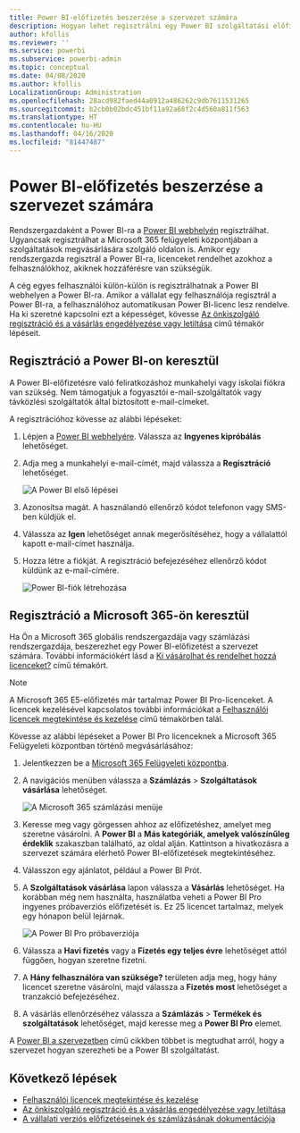 ```yaml
---
title: Power BI-előfizetés beszerzése a szervezet számára
description: Hogyan lehet regisztrálni egy Power BI szolgáltatási előfizetésre rendszergazdaként, és hogyan lehet licenceket tömegesen vásárolni.
author: kfollis
ms.reviewer: ''
ms.service: powerbi
ms.subservice: powerbi-admin
ms.topic: conceptual
ms.date: 04/08/2020
ms.author: kfollis
LocalizationGroup: Administration
ms.openlocfilehash: 28acd982faed44a0912a486262c9db7611531265
ms.sourcegitcommit: b2cb0b02bdc451bf11a92a68f2c4d560a811f563
ms.translationtype: HT
ms.contentlocale: hu-HU
ms.lasthandoff: 04/16/2020
ms.locfileid: "81447487"
---
```

# <a name="get-a-power-bi-subscription-for-your-organization"></a>Power BI-előfizetés beszerzése a szervezet számára

Rendszergazdaként a Power BI-ra a [Power BI webhelyén](https://powerbi.microsoft.com) regisztrálhat. Ugyancsak regisztrálhat a Microsoft 365 felügyeleti központjában a szolgáltatások megvásárlására szolgáló oldalon is. Amikor egy rendszergazda regisztrál a Power BI-ra, licenceket rendelhet azokhoz a felhasználókhoz, akiknek hozzáférésre van szükségük.

A cég egyes felhasználói külön-külön is regisztrálhatnak a Power BI webhelyen a Power BI-ra. Amikor a vállalat egy felhasználója regisztrál a Power BI-ra, a felhasználóhoz automatikusan Power BI-licenc lesz rendelve. Ha ki szeretné kapcsolni ezt a képességet, kövesse [Az önkiszolgáló regisztráció és a vásárlás engedélyezése vagy letiltása](service-admin-disable-self-service.md) című témakör lépéseit.

## <a name="sign-up-through-power-bi"></a>Regisztráció a Power BI-on keresztül

A Power BI-előfizetésre való feliratkozáshoz munkahelyi vagy iskolai fiókra van szükség. Nem támogatjuk a fogyasztói e-mail-szolgáltatók vagy távközlési szolgáltatók által biztosított e-mail-címeket.

A regisztrációhoz kövesse az alábbi lépéseket:

1. Lépjen a [Power BI webhelyére](https://powerbi.microsoft.com). Válassza az **Ingyenes kipróbálás** lehetőséget.
2. Adja meg a munkahelyi e-mail-címét, majd válassza a **Regisztráció** lehetőséget.

   ![A Power BI első lépései](media/service-admin-org-subscription/signup-get-started.png)

3. Azonosítsa magát. A használandó ellenőrző kódot telefonon vagy SMS-ben küldjük el.
4. Válassza az **Igen** lehetőséget annak megerősítéséhez, hogy a vállalattól kapott e-mail-címet használja.
5. Hozza létre a fiókját. A regisztráció befejezéséhez ellenőrző kódot küldünk az e-mail-címére.

   ![Power BI-fiók létrehozása](media/service-admin-org-subscription/org-signup.png)

## <a name="sign-up-through-microsoft-365"></a>Regisztráció a Microsoft 365-ön keresztül

Ha Ön a Microsoft 365 globális rendszergazdája vagy számlázási rendszergazdája, beszerezhet egy Power BI-előfizetést a szervezet számára. További információkért lásd a [Ki vásárolhat és rendelhet hozzá licenceket?](../service-admin-licensing-organization.md#who-can-purchase-and-assign-licenses) című témakört.

> [!NOTE]
>
> A Microsoft 365 E5-előfizetés már tartalmaz Power BI Pro-licenceket. A licencek kezelésével kapcsolatos további információkat a [Felhasználói licencek megtekintése és kezelése](service-admin-manage-licenses.md) című témakörben talál.
>
>

Kövesse az alábbi lépéseket a Power BI Pro licenceknek a Microsoft 365 Felügyeleti központban történő megvásárlásához:

1. Jelentkezzen be a [Microsoft 365 Felügyeleti központba](https://admin.microsoft.com).

2. A navigációs menüben válassza a **Számlázás** > **Szolgáltatások vásárlása** lehetőséget.
  
   ![A Microsoft 365 számlázási menüje](media/service-admin-org-subscription/m365-billing-menu.png)

3. Keresse meg vagy görgessen ahhoz az előfizetéshez, amelyet meg szeretne vásárolni. A **Power BI** a **Más kategóriák, amelyek valószínűleg érdeklik** szakaszban található, az oldal alján. Kattintson a hivatkozásra a szervezet számára elérhető Power BI-előfizetések megtekintéséhez.

4. Válasszon egy ajánlatot, például a Power BI Prót.

5. A **Szolgáltatások vásárlása** lapon válassza a **Vásárlás** lehetőséget. Ha korábban még nem használta, használatba veheti a Power BI Pro ingyenes próbaverziós előfizetését is. Ez 25 licencet tartalmaz, melyek egy hónapon belül lejárnak.

   ![A Power BI Pro próbaverziója](media/service-admin-org-subscription/m365-org-free-trial-pro.png)

6. Válassza a **Havi fizetés** vagy a **Fizetés egy teljes évre** lehetőséget attól függően, hogyan szeretne fizetni.

7. A **Hány felhasználóra van szüksége?** területen adja meg, hogy hány licencet szeretne vásárolni, majd válassza a **Fizetés most** lehetőséget a tranzakció befejezéséhez.

8. A vásárlás ellenőrzéséhez válassza a **Számlázás** > **Termékek és szolgáltatások** lehetőséget, majd keresse meg a **Power BI Pro** elemet.

A [Power BI a szervezetben](https://docs.microsoft.com/microsoft-365/admin/misc/power-bi-in-your-organization?view=o365-worldwide) című cikkben többet is megtudhat arról, hogy a szervezet hogyan szerezheti be a Power BI szolgáltatást.

## <a name="next-steps"></a>Következő lépések

- [Felhasználói licencek megtekintése és kezelése](service-admin-manage-licenses.md)
- [Az önkiszolgáló regisztráció és a vásárlás engedélyezése vagy letiltása](service-admin-disable-self-service.md)
- [A vállalati verziós előfizetéseinek és számlázásának dokumentációja](https://docs.microsoft.com/microsoft-365/commerce/?view=o365-worldwide)
